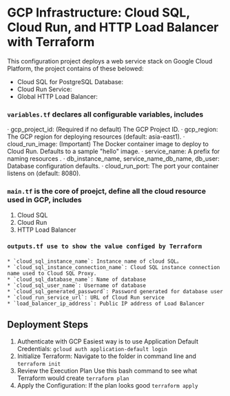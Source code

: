# GCP Infrastructure: Cloud SQL, Cloud Run, and HTTP Load Balancer with Terraform

This configuration project deploys a web service stack on Google Cloud Platform, the project contains of these belowed:

* Cloud SQL for PostgreSQL Database:
* Cloud Run Service:
* Global HTTP Load Balancer:

### `variables.tf` declares all configurable variables, includes
· gcp_project_id: (Required if no default) The GCP Project ID.
· gcp_region: The GCP region for deploying resources (default: asia-east1).
· cloud_run_image: (Important) The Docker container image to deploy to Cloud Run. Defaults to a sample "hello" image. 
· service_name: A prefix for naming resources .
· db_instance_name, service_name_db_name, db_user: Database configuration defaults.
· cloud_run_port: The port your container listens on (default: 8080).

### `main.tf` is the core of proejct, define all the cloud resource used in GCP, includes
1. Cloud SQL
2. Cloud Run
3. HTTP Load Balancer

### `outputs.tf use to show the value configed by Terraform`
    * `cloud_sql_instance_name`: Instance name of cloud SQL。
    * `cloud_sql_instance_connection_name`: Cloud SQL instance connection name used to Cloud SQL Proxy.
    * `cloud_sql_database_name`: Name of database
    * `cloud_sql_user_name`: Username of database
    * `cloud_sql_generated_password`: Password generated for database user
    * `cloud_run_service_url`: URL of Cloud Run service
    * `load_balancer_ip_address`: Public IP address of Load Balancer
    
## **Deployment Steps**
1. Authenticate with GCP
   Easiest way is to use Application Default Credentials:
   ```gcloud auth application-default login```
2. Initialize Terraform:
   Navigate to the folder in command line and
   ```terraform init```
3. Review the Execution Plan
   Use this bash command to see what Terraform would create
   ```terraform plan```
4. Apply the Configuration:
   If the plan looks good
   ```terraform apply```
